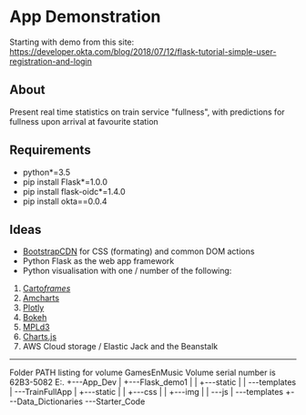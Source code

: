 # App Demonstration

Starting with demo from this site:
https://developer.okta.com/blog/2018/07/12/flask-tutorial-simple-user-registration-and-login

## About
Present real time statistics on train service "fullness", with predictions for fullness upon arrival at favourite station

## Requirements
* python*=3.5
* pip install Flask*=1.0.0
* pip install flask-oidc*=1.4.0
* pip install okta==0.0.4

## Ideas
* [BootstrapCDN](https://getbootstrap.com/docs/4.1/getting-started/introduction/) for CSS (formating) and common DOM actions
* Python Flask as the web app framework
* Python visualisation with one / number of the following:
1. [Carto*frames*](https://carto.com/blog/inside/CARTOframes-python-interface-CARTO/)
2. [Amcharts](https://www.amcharts.com/demos/animations-along-lines/?theme=none)
3. [Plotly](https://plot.ly/python/)
4. [Bokeh](https://bokeh.pydata.org/en/latest/)
5. [MPLd3](https://mpld3.github.io/)
6. [Charts.js](https://www.chartjs.org/)
7. AWS Cloud storage / Elastic Jack and the Beanstalk

---

Folder PATH listing for volume GamesEnMusic
Volume serial number is 62B3-5082
E:.
+---App_Dev
|   +---Flask_demo1
|   |   +---static
|   |   \---templates
|   \---TrainFullApp
|       +---static
|       |   +---css
|       |   +---img
|       |   \---js
|       \---templates
+---Data_Dictionaries
\---Starter_Code
